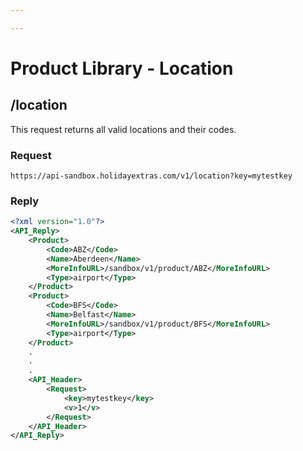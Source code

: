 ```yaml
---

---
```


# Product Library - Location


## /location


This request returns all valid locations and their codes.

### Request

```
https://api-sandbox.holidayextras.com/v1/location?key=mytestkey
```


### Reply

```xml
<?xml version="1.0"?>
<API_Reply>
	<Product>
		<Code>ABZ</Code>
		<Name>Aberdeen</Name>
		<MoreInfoURL>/sandbox/v1/product/ABZ</MoreInfoURL>
		<Type>airport</Type>
	</Product>
	<Product>
		<Code>BFS</Code>
		<Name>Belfast</Name>
		<MoreInfoURL>/sandbox/v1/product/BFS</MoreInfoURL>
		<Type>airport</Type>
	</Product>
	.
	.
	.
	<API_Header>
		<Request>
			<key>mytestkey</key>
			<v>1</v>
		</Request>
	</API_Header>
</API_Reply>

```
